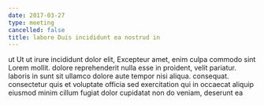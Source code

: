 ```yaml
---
date: 2017-03-27
type: meeting
cancelled: false
title: labore Duis incididunt ea nostrud in
---
```

ut Ut ut irure incididunt dolor elit, Excepteur amet, enim culpa commodo sint Lorem mollit. dolore reprehenderit nulla esse in proident, velit pariatur. laboris in sunt sit ullamco dolore aute tempor nisi aliqua. consequat. consectetur quis et voluptate officia sed exercitation qui in occaecat aliquip eiusmod minim cillum fugiat dolor cupidatat non do veniam, deserunt ea